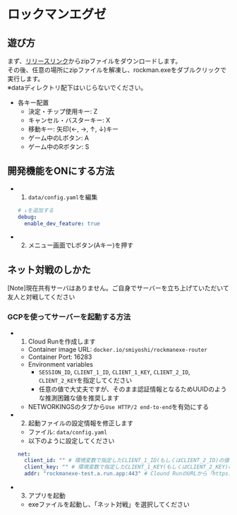 # ロックマンエグゼ

## 遊び方

まず、[リリースリンク](https://github.com/sh-miyoshi/go-rockmanexe/releases/download/v0.13/project.zip)からzipファイルをダウンロードします。  
その後、任意の場所にzipファイルを解凍し、rockman.exeをダブルクリックで実行します。  
※dataディレクトリ配下はいじらないでください。

- 各キー配置
  - 決定・チップ使用キー: Z
  - キャンセル・バスターキー: X
  - 移動キー: 矢印(←, →, ↑, ↓)キー
  - ゲーム中のLボタン: A
  - ゲーム中のRボタン: S

## 開発機能をONにする方法

- 1. `data/config.yaml`を編集

  ```config.yaml
  # ↓を追加する
  debug:
    enable_dev_feature: true
  ```

- 2. メニュー画面でLボタン(Aキー)を押す

## ネット対戦のしかた

\[Note\]現在共有サーバはありません。ご自身でサーバーを立ち上げていただいて友人と対戦してください

### GCPを使ってサーバーを起動する方法

- 1. Cloud Runを作成します
  - Container image URL: `docker.io/smiyoshi/rockmanexe-router`
  - Container Port: 16283
  - Environment variables
    - `SESSION_ID`, `CLIENT_1_ID`, `CLIENT_1_KEY`, `CLIENT_2_ID`, `CLIENT_2_KEY`を指定してください
    - 任意の値で大丈夫ですが、そのまま認証情報となるためUUIDのような推測困難な値を推奨します
  - NETWORKINGSのタブから`Use HTTP/2 end-to-end`を有効にする
- 2. 起動ファイルの設定情報を修正します
  - ファイル: `data/config.yaml`
  - 以下のように設定してください

  ```yaml
  net:
    client_id: "" # 環境変数で指定したCLIENT_1_ID(もしくはCLIENT_2_ID)の値
    client_key: "" # 環境変数で指定したCLIENT_1_KEY(もしくはCLIENT_2_KEY)の値
    addr: "rockmanexe-test.a.run.app:443" # Clound RunのURLから「https://」を除いて「:443」を付与したアドレス
  ```

- 3. アプリを起動
  - exeファイルを起動し、「ネット対戦」を選択してください

